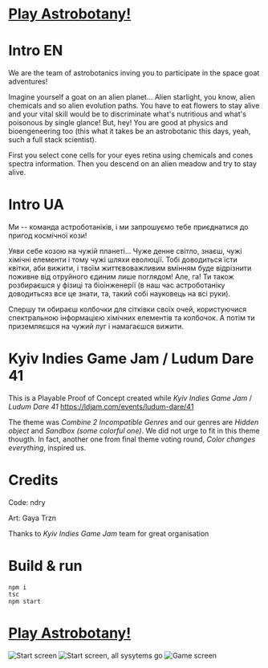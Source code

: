 # [Play Astrobotany!](https://ndry.github.io/astrobotany/public/)

# Intro EN

We are the team of astrobotanics inving you to participate in the space goat adventures!

Imagine yourself a goat on an alien planet... Alien starlight, you know, alien chemicals and so alien evolution paths. You have to eat flowers to stay alive and your vital skill would be to discriminate what's nutritious and what's poisonous by single glance! But, hey! You are good at physics and bioengeneering too (this what it takes be an astrobotanic this days, yeah, such a full stack scientist). 

First you select cone cells for your eyes retina using chemicals and cones spectra information. Then you descend on an alien meadow and try to stay alive.

# Intro UA

Ми -- команда астроботаніків, і ми запрошуємо тебе приєднатися до пригод космічної кози!

Уяви себе козою на чужій планеті... Чуже денне світло, знаєш, чужі хімічні елементи і тому чужі шляхи еволюції. Тобі доводиться їсти квітки, аби вижити, і твоїм життєвоважливим вмінням буде відрізнити поживне від отруйного єдиним лише поглядом! Але, га! Ти також розбираєшся у фізиці та біоінженерії (в наш час астроботаніку доводитьсяз все це знати, та, такий собі науковець на всі руки).

Спершу ти обираєш колбочки для сітківки своїх очей, користуючися спектральною інформацією хімічних елементів та колбочок. А потім ти приземляєшся на чужий луг і намагаєшся вижити.

# Kyiv Indies Game Jam / Ludum Dare 41

This is a Playable Proof of Concept created while *Kyiv Indies Game Jam* / *Ludum Dare 41*
https://ldjam.com/events/ludum-dare/41

The theme was *Combine 2 Incompatible Genres* and our genres are *Hidden object* and *Sandbox (some colorful one)*. We did not urge to fit in this theme thougth. In fact, another one from final theme voting round, *Color changes everything*, inspired us.

# Credits

Code: ndry


Art: Gaya Trzn


Thanks to *Kyiv Indies Game Jam* team for great organisation

# Build & run

```
npm i
tsc
npm start
```


# [Play Astrobotany!](https://ndry.github.io/astrobotany/public/)

![Start screen](https://ndry.github.io/astrobotany/public/screenshots/start-none.png "Start screen")
![Start screen, all sysytems go](https://ndry.github.io/astrobotany/public/screenshots/start-all-go.png "Start screen, all sysytems go")
![Game screen](https://ndry.github.io/astrobotany/public/screenshots/gameplay.png "Game screen")
